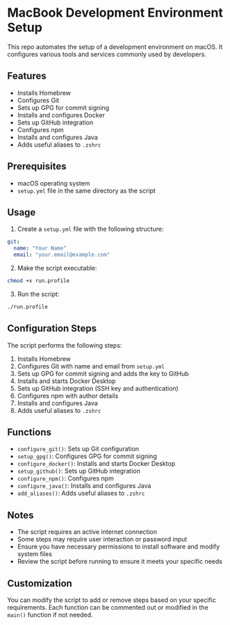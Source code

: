 
# MacBook Development Environment Setup 

This repo automates the setup of a development environment on macOS. It configures various tools and services commonly used by developers.

## Features

- Installs Homebrew
- Configures Git
- Sets up GPG for commit signing
- Installs and configures Docker
- Sets up GitHub integration
- Configures npm
- Installs and configures Java
- Adds useful aliases to `.zshrc`

## Prerequisites

- macOS operating system
- `setup.yml` file in the same directory as the script

## Usage

1. Create a `setup.yml` file with the following structure:

```yaml
git:
  name: "Your Name"
  email: "your.email@example.com"
```

2. Make the script executable:

```bash
chmod +x run.profile
```

3. Run the script:

```bash
./run.profile
```

## Configuration Steps

The script performs the following steps:

1. Installs Homebrew
2. Configures Git with name and email from `setup.yml`
3. Sets up GPG for commit signing and adds the key to GitHub
4. Installs and starts Docker Desktop
5. Sets up GitHub integration (SSH key and authentication)
6. Configures npm with author details
7. Installs and configures Java
8. Adds useful aliases to `.zshrc`

## Functions

- `configure_git()`: Sets up Git configuration
- `setup_gpg()`: Configures GPG for commit signing
- `configure_docker()`: Installs and starts Docker Desktop
- `setup_github()`: Sets up GitHub integration
- `configure_npm()`: Configures npm
- `configure_java()`: Installs and configures Java
- `add_aliases()`: Adds useful aliases to `.zshrc`

## Notes

- The script requires an active internet connection
- Some steps may require user interaction or password input
- Ensure you have necessary permissions to install software and modify system files
- Review the script before running to ensure it meets your specific needs

## Customization

You can modify the script to add or remove steps based on your specific requirements. Each function can be commented out or modified in the `main()` function if not needed.